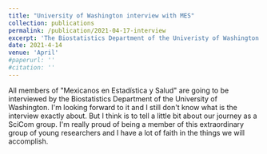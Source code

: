```yaml
---
title: "University of Washington interview with MES"
collection: publications
permalink: /publication/2021-04-17-interview
excerpt: 'The Biostatistics Department of the Univeristy of Washington wants to interview MES members about their work on SciCom'
date: 2021-4-14
venue: 'April'
#paperurl: ''
#citation: ''
---
```

All members of "Mexicanos en Estadística y Salud" are going to be interviewed by the Biostatistics Department of the University of Washington.
I'm looking forward to it and I still don't know what is the interview exactly about. 
But I think is to tell a little bit about our journey as a SciCom group. 
I'm really proud of being a member of this extraordinary group of young researchers and I have a lot of faith in the things we will accomplish. 

